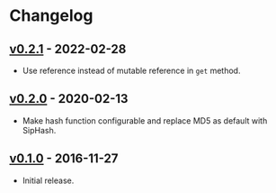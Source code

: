 # Changelog

## [v0.2.1](https://github.com/jeromefroe/hashring-rs/tree/0.2.1) - 2022-02-28

- Use reference instead of mutable reference in `get` method.

## [v0.2.0](https://github.com/jeromefroe/hashring-rs/tree/0.2.0) - 2020-02-13

- Make hash function configurable and replace MD5 as default with SipHash.

## [v0.1.0](https://github.com/jeromefroe/hashring-rs/tree/0.1.0) - 2016-11-27

- Initial release.
